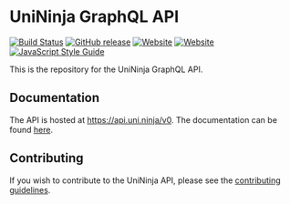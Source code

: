 # UniNinja GraphQL API

[![Build Status](https://travis-ci.org/UniNinja/graphql-api.svg?branch=master)](https://travis-ci.org/UniNinja/graphql-api)
[![GitHub release](https://img.shields.io/github/release/UniNinja/graphql-api.svg)](https://github.com/UniNinja/graphql-api/releases)
[![Website](https://img.shields.io/website-up-down-green-red/https/uni.ninja.svg?label=api.uni.ninja)](https://api.uni.ninja)
[![Website](https://img.shields.io/website-up-down-green-red/https/uni.ninja.svg?label=documentation)](https://uni.ninja)
[![JavaScript Style Guide](https://img.shields.io/badge/code_style-standard-brightgreen.svg)](https://standardjs.com)

This is the repository for the UniNinja GraphQL API.

## Documentation

The API is hosted at https://api.uni.ninja/v0. The documentation can be found [here](https://uni.ninja).

## Contributing

If you wish to contribute to the UniNinja API, please see the [contributing guidelines](CONTRIBUTING.md).
